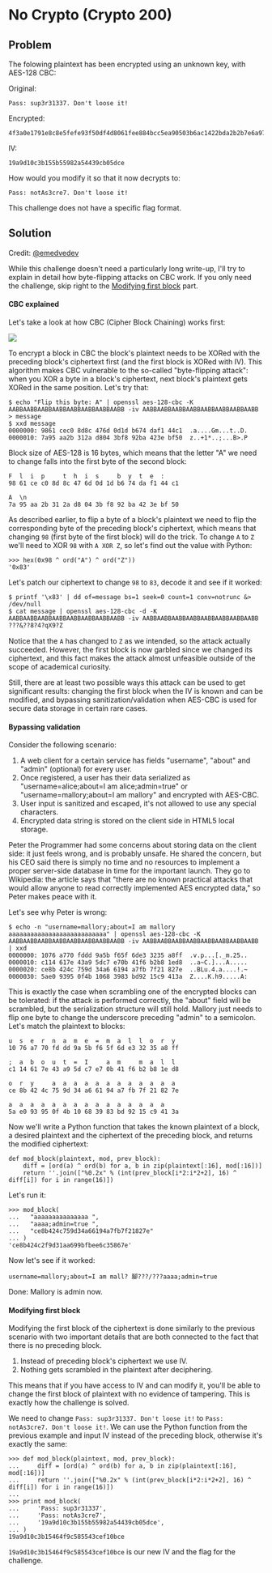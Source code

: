# No Crypto (Crypto 200)

## Problem

The folowing plaintext has been encrypted using an unknown key, with AES-128 CBC:

Original:
```
Pass: sup3r31337. Don't loose it!
```

Encrypted:
```
4f3a0e1791e8c8e5fefe93f50df4d8061fee884bcc5ea90503b6ac1422bda2b2b7e6a975bfc555f44f7dbcc30aa1fd5e
```

IV:
```
19a9d10c3b155b55982a54439cb05dce
```

How would you modify it so that it now decrypts to:
```
Pass: notAs3cre7. Don't loose it!
```

This challenge does not have a specific flag format.

## Solution

Credit: [@emedvedev](https://github.com/emedvedev)

While this challenge doesn't need a particularly long write-up, I'll try to explain in detail how byte-flipping attacks on CBC work. If you only need the challenge, skip right to the [Modifying first block](#modifying-first-block) part.


#### CBC explained

Let's take a look at how CBC (Cipher Block Chaining) works first:

![](cbc.svg?raw=true)

To encrypt a block in CBC the block's plaintext needs to be XORed with the preceding block's ciphertext first (and the first block is XORed with IV). This algorithm makes CBC vulnerable to the so-called "byte-flipping attack": when you XOR a byte in a block's ciphertext, next block's plaintext gets XORed in the same position. Let's try that:

```
$ echo "Flip this byte: A" | openssl aes-128-cbc -K AABBAABBAABBAABBAABBAABBAABBAABB -iv AABBAABBAABBAABBAABBAABBAABBAABB > message
$ xxd message
0000000: 9861 cec0 8d8c 476d 0d1d b674 daf1 44c1  .a....Gm...t..D.
0000010: 7a95 aa2b 312a d804 3bf8 92ba 423e bf50  z..+1*..;...B>.P
```

Block size of AES-128 is 16 bytes, which means that the letter "A" we need to change falls into the first byte of the second block:

```
F  l  i  p     t  h  i  s     b  y  t  e  :
98 61 ce c0 8d 8c 47 6d 0d 1d b6 74 da f1 44 c1

A  \n
7a 95 aa 2b 31 2a d8 04 3b f8 92 ba 42 3e bf 50
```

As described earlier, to flip a byte of a block's plaintext we need to flip the corresponding byte of the preceding block's ciphertext, which means that changing `98` (first byte of the first block) will do the trick. To change `A` to `Z` we'll need to XOR `98` with `A XOR Z`, so let's find out the value with Python:

```
>>> hex(0x98 ^ ord("A") ^ ord("Z"))
'0x83'
```

Let's patch our ciphertext to change `98` to `83`, decode it and see if it worked:

```
$ printf '\x83' | dd of=message bs=1 seek=0 count=1 conv=notrunc &> /dev/null
$ cat message | openssl aes-128-cbc -d -K AABBAABBAABBAABBAABBAABBAABBAABB -iv AABBAABBAABBAABBAABBAABBAABBAABB
???&֖??8?4?qX9?Z
```

Notice that the `A` has changed to `Z` as we intended, so the attack actually succeeded. However, the first block is now garbled since we changed its ciphertext, and this fact makes the attack almost unfeasible outside of the scope of academical curiosity.

Still, there are at least two possible ways this attack can be used to get significant results: changing the first block when the IV is known and can be modified, and bypassing sanitization/validation when AES-CBC is used for secure data storage in certain rare cases.


#### Bypassing validation

Consider the following scenario:

1. A web client for a certain service has fields "username", "about" and "admin" (optional) for every user.
2. Once registered, a user has their data serialized as "username=alice;about=I am alice;admin=true" or "username=mallory;about=I am mallory" and encrypted with AES-CBC.
3. User input is sanitized and escaped, it's not allowed to use any special characters.
4. Encrypted data string is stored on the client side in HTML5 local storage.

Peter the Programmer had some concerns about storing data on the client side: it just feels wrong, and is probably unsafe. He shared the concern, but his CEO said there is simply no time and no resources to implement a proper server-side database in time for the important launch. They go to Wikipedia: the article says that "there are no known practical attacks that would allow anyone to read correctly implemented AES encrypted data," so Peter makes peace with it.

Let's see why Peter is wrong:

```
$ echo -n "username=mallory;about=I am mallory aaaaaaaaaaaaaaaaaaaaaaaaaaa" | openssl aes-128-cbc -K AABBAABBAABBAABBAABBAABBAABBAABB -iv AABBAABBAABBAABBAABBAABBAABBAABB | xxd
0000000: 1076 a770 fddd 9a5b f65f 6de3 3235 a8ff  .v.p...[._m.25..
0000010: c114 617e 43a9 5dc7 e70b 41f6 b2b8 1ed8  ..a~C.]...A.....
0000020: ce8b 424c 759d 34a6 6194 a7fb 7f21 827e  ..BLu.4.a....!.~
0000030: 5ae0 9395 0f4b 1068 3983 bd92 15c9 413a  Z....K.h9.....A:
```

This is exactly the case when scrambling one of the encrypted blocks can be tolerated: if the attack is performed correctly, the "about" field will be scrambled, but the serialization structure will still hold. Mallory just needs to flip one byte to change the underscore preceding "admin" to a semicolon. Let's match the plaintext to blocks:

```
u  s  e  r  n  a  m  e  =  m  a  l  l  o  r  y
10 76 a7 70 fd dd 9a 5b f6 5f 6d e3 32 35 a8 ff

;  a  b  o  u  t  =  I     a  m     m  a  l  l
c1 14 61 7e 43 a9 5d c7 e7 0b 41 f6 b2 b8 1e d8

o  r  y     a  a  a  a  a  a  a  a  a  a  a  a
ce 8b 42 4c 75 9d 34 a6 61 94 a7 fb 7f 21 82 7e

a  a  a  a  a  a  a  a  a  a  a  a  a  a  a
5a e0 93 95 0f 4b 10 68 39 83 bd 92 15 c9 41 3a
```

Now we'll write a Python function that takes the known plaintext of a block, a desired plaintext and the ciphertext of the preceding block, and returns the modified ciphertext:
```
def mod_block(plaintext, mod, prev_block):
    diff = [ord(a) ^ ord(b) for a, b in zip(plaintext[:16], mod[:16])]
    return ''.join(["%0.2x" % (int(prev_block[i*2:i*2+2], 16) ^ diff[i]) for i in range(16)])
```

Let's run it:
```
>>> mod_block(
...   "aaaaaaaaaaaaaaa ",
...   "aaaa;admin=true ",
...   "ce8b424c759d34a66194a7fb7f21827e"
... )
'ce8b424c2f9d31aa699bfbee6c35867e'
```

Now let's see if it worked:
```
username=mallory;about=I am mall? 腳???/???aaaa;admin=true
```

Done: Mallory is admin now.


#### Modifying first block

Modifying the first block of the ciphertext is done similarly to the previous scenario with two important details that are both connected to the fact that there is no preceding block.

1. Instead of preceding block's ciphertext we use IV.
2. Nothing gets scrambled in the plaintext after deciphering.

This means that if you have access to IV and can modify it, you'll be able to change the first block of plaintext with no evidence of tampering. This is exactly how the challenge is solved.

We need to change `Pass: sup3r31337. Don't loose it!` to `Pass: notAs3cre7. Don't loose it!`. We can use the Python function from the previous example and input IV instead of the preceding block, otherwise it's exactly the same:

```
>>> def mod_block(plaintext, mod, prev_block):
...     diff = [ord(a) ^ ord(b) for a, b in zip(plaintext[:16], mod[:16])]
...     return ''.join(["%0.2x" % (int(prev_block[i*2:i*2+2], 16) ^ diff[i]) for i in range(16)])
...
>>> print mod_block(
...     'Pass: sup3r31337',
...     'Pass: notAs3cre7',
...     '19a9d10c3b155b55982a54439cb05dce',
... )
19a9d10c3b15464f9c585543cef10bce
```

`19a9d10c3b15464f9c585543cef10bce` is our new IV and the flag for the challenge.
